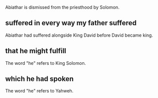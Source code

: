 Abiathar is dismissed from the priesthood by Solomon.

## suffered in every way my father suffered ##

Abiathar had suffered alongside King David before David became king.

## that he might fulfill ##

The word "he" refers to King Solomon.

## which he had spoken ##

The word "he" refers to Yahweh.